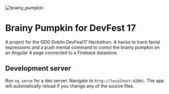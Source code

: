 ![brainy_pumpkin](/assets/pumpkin_normal.png)

# Brainy Pumpkin for DevFest 17

A project for the GDG Dublin DevFest17 Hackathon. A hacks to track facial expressions and a push mental command to contol the brainy pumpkin on an Angular 4 page connected to a Firebase datastore.

## Development server

Run `ng serve` for a dev server. Navigate to `http://localhost:4200/`. The app will automatically reload if you change any of the source files.